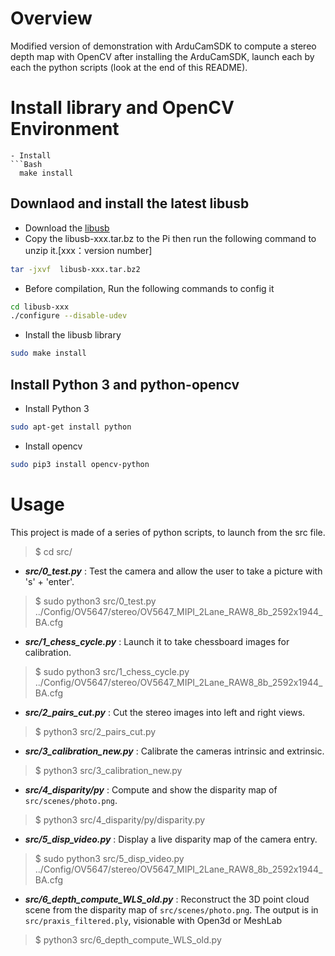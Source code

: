 # Overview

Modified version of demonstration with ArduCamSDK to compute a stereo depth map with OpenCV
after installing the ArduCamSDK, launch each by each the python scripts (look at the end of this README).

# Install library and OpenCV Environment

```
- Install  
```Bash
  make install
```

## Downlaod and install the latest libusb 
- Download the [libusb](https://sourceforge.net/projects/libusb/files/libusb-1.0/) 
- Copy the libusb-xxx.tar.bz to the Pi then run the following command to unzip it.[xxx：version number]
```Bash
tar -jxvf  libusb-xxx.tar.bz2  
```
- Before compilation, Run the following commands to config it  
```Bash
cd libusb-xxx 
./configure --disable-udev
```
- Install the libusb library 
```Bash
sudo make install
```
## Install Python 3 and python-opencv
- Install Python 3
 ```bash
 sudo apt-get install python
 ``` 

- Install opencv
```Bash
sudo pip3 install opencv-python
```

# Usage
This project is made of a series of python scripts, to launch from the src file.
> $ cd src/

- **_src/0_test.py_** : Test the camera and allow the user to take a picture with 's' + 'enter'.
> $ sudo python3 src/0_test.py ../Config/OV5647/stereo/OV5647_MIPI_2Lane_RAW8_8b_2592x1944_BA.cfg
- **_src/1_chess_cycle.py_** : Launch it to take chessboard images for calibration.
> $ sudo python3 src/1_chess_cycle.py ../Config/OV5647/stereo/OV5647_MIPI_2Lane_RAW8_8b_2592x1944_BA.cfg
- **_src/2_pairs_cut.py_** : Cut the stereo images into left and right views.
> $ python3 src/2_pairs_cut.py
- **_src/3_calibration_new.py_** : Calibrate the cameras intrinsic and extrinsic.
> $ python3 src/3_calibration_new.py
- **_src/4_disparity/py_** : Compute and show the disparity map of `src/scenes/photo.png`.
> $ python3 src/4_disparity/py/disparity.py
- **_src/5_disp_video.py_** : Display a live disparity map of the camera entry.
> $ sudo python3 src/5_disp_video.py ../Config/OV5647/stereo/OV5647_MIPI_2Lane_RAW8_8b_2592x1944_BA.cfg
- **_src/6_depth_compute_WLS_old.py_** : Reconstruct the 3D point cloud scene 
from the disparity map of `src/scenes/photo.png`. 
The output is in `src/praxis_filtered.ply`, visionable with Open3d or MeshLab
> $ python3 src/6_depth_compute_WLS_old.py
